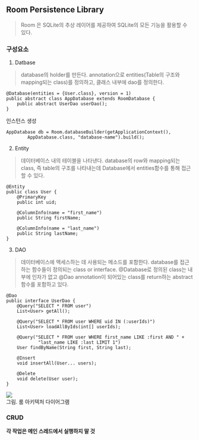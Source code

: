 ## Room Persistence Library

> Room 은 SQLite의 추상 레이어를 제공하여 SQLite의 모든 기능을 활용할 수 있다.

### 구성요소
1. Datbase<br>
> database의 holder를 만든다. annotation으로 entities(Table의 구조와 mapping되는 class)를 정의하고, 클래스 내부에 dao를 정의한다.

```
@Database(entities = {User.class}, version = 1)
public abstract class AppDatabase extends RoomDatabase {
    public abstract UserDao userDao();
}
```

인스턴스 생성
```
AppDatabase db = Room.databaseBuilder(getApplicationContext(),
        AppDatabase.class, "database-name").build();
```

2. Entity<br>
> 데이터베이스 내의 테이블을 나타낸다.
database의 row와 mapping되는 class, 즉 table의 구조를 나타내는데  Database에서 entities함수를 통해 접근할 수 있다.

```
@Entity
public class User {
    @PrimaryKey
    public int uid;

    @ColumnInfo(name = "first_name")
    public String firstName;

    @ColumnInfo(name = "last_name")
    public String lastName;
}
```

3. DAO<br>
> 데이터베이스에 액세스하는 데 사용되는 메소드를 포함한다.
database를 접근하는 함수들이 정의되는 class or interface.
@Database로 정의된 class는 내부에 인자가 없고 @Dao annotation이 되어있는 class를 return하는 abstract 함수를 포함하고 있다.

```
@Dao
public interface UserDao {
    @Query("SELECT * FROM user")
    List<User> getAll();

    @Query("SELECT * FROM user WHERE uid IN (:userIds)")
    List<User> loadAllByIds(int[] userIds);

    @Query("SELECT * FROM user WHERE first_name LIKE :first AND " +
            "last_name LIKE :last LIMIT 1")
    User findByName(String first, String last);

    @Insert
    void insertAll(User... users);

    @Delete
    void delete(User user);
}
```

![](https://developer.android.com/images/training/data-storage/room_architecture.png)<br>
그림. 룸 아키텍처 다이어그램

### CRUD
**각 작업은 메인 스레드에서 실행하지 말 것**
